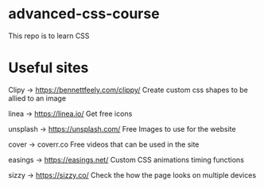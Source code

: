 # advanced-css-course

This repo is to learn CSS

# Useful sites

Clipy -> https://bennettfeely.com/clippy/
Create custom css shapes to be allied to an image

linea -> https://linea.io/
Get free icons

unsplash -> https://unsplash.com/
Free Images to use for the website

cover -> coverr.co
Free videos that can be used in the site

easings -> https://easings.net/
Custom CSS animations timing functions

sizzy -> https://sizzy.co/
Check the how the page looks on multiple devices
